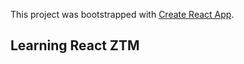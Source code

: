 This project was bootstrapped with [Create React App](https://github.com/facebook/create-react-app).

## Learning React ZTM
